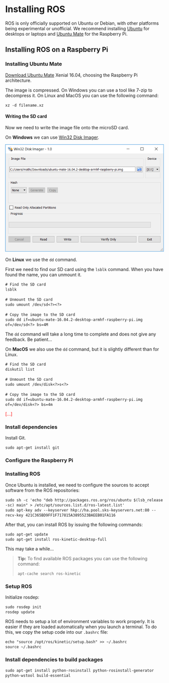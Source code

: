# Installing ROS

ROS is only officially supported on Ubuntu or Debian, with other platforms being experimental or unofficial. We recommend installing [Ubuntu](https://www.ubuntu.com/download/desktop) for desktops or laptops and [Ubuntu Mate](https://ubuntu-mate.org/raspberry-pi/) for the Raspberry Pi.

## Installing ROS on a Raspberry Pi

### Installing Ubuntu Mate
[Download Ubuntu Mate](https://ubuntu-mate.org/download/) Xenial 16.04, choosing the Raspberry Pi architecture.

The image is compressed. On Windows you can use a tool like 7-zip to decompress it. On Linux and MacOS you can use the following command:

```
xz -d filename.xz
```

#### Writing the SD card
Now we need to write the image file onto the microSD card. 

On **Windows** we can use [Win32 Disk Imager](https://sourceforge.net/projects/win32diskimager/). 

![Win32DiskImager](../../img/software/ros/win32diskimager01.png)

On **Linux** we use the `dd` command.

First we need to find our SD card using the `lsblk` command. When you have found the name, you can unmount it.


```
# Find the SD card
lsblk

# Unmount the SD card
sudo umount /dev/sd<?><?> 

# Copy the image to the SD card
sudo dd if=ubuntu-mate-16.04.2-desktop-armhf-raspberry-pi.img of=/dev/sd<?> bs=4M
```

The `dd` command will take a long time to complete and does not give any feedback. Be patient...

On **MacOS** we also use the `dd` command, but it is slightly different than for Linux.

```
# Find the SD card
diskutil list

# Unmount the SD card
sudo umount /dev/disk<?>s<?>

# Copy the image to the SD card
sudo dd if=ubuntu-mate-16.04.2-desktop-armhf-raspberry-pi.img of=/dev/disk<?> bs=4m
```

<span style="color:#FF0000;">[...]</span>

### Install dependencies

Install Git.
```
sudo apt-get install git
```

### Configure the Raspberry Pi



### Installing ROS

Once Ubuntu is installed, we need to configure the sources to accept software from the ROS repositories:

```
sudo sh -c 'echo "deb http://packages.ros.org/ros/ubuntu $(lsb_release -sc) main" > /etc/apt/sources.list.d/ros-latest.list'
sudo apt-key adv --keyserver hkp://ha.pool.sks-keyservers.net:80 --recv-key 421C365BD9FF1F717815A3895523BAEEB01FA116
```


After that, you can install ROS by issuing the following commands:

```
sudo apt-get update
sudo apt-get install ros-kinetic-desktop-full
```

This may take a while...

>**Tip:** To find available ROS packages you can use the following command:
>```
>apt-cache search ros-kinetic
>```

### Setup ROS

Initialize rosdep:
```
sudo rosdep init
rosdep update
```

ROS needs to setup a lot of environment variables to work properly. It is easier if they are loaded automatically
when you launch a terminal. To do this, we copy the setup code into our `.bashrc` file:
```
echo "source /opt/ros/kinetic/setup.bash" >> ~/.bashrc
source ~/.bashrc
```

### Install dependencies to build packages

```
sudo apt-get install python-rosinstall python-rosinstall-generator python-wstool build-essential
```



